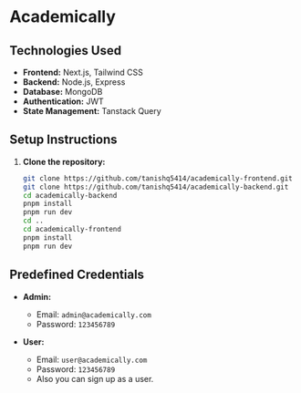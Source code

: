 # Academically

## Technologies Used

- **Frontend:** Next.js, Tailwind CSS
- **Backend:** Node.js, Express
- **Database:** MongoDB
- **Authentication:** JWT
- **State Management:** Tanstack Query

## Setup Instructions

1. **Clone the repository:**
   ```bash
   git clone https://github.com/tanishq5414/academically-frontend.git
   git clone https://github.com/tanishq5414/academically-backend.git
   cd academically-backend
   pnpm install
   pnpm run dev
   cd ..
   cd academically-frontend
   pnpm install
   pnpm run dev

## Predefined Credentials

- **Admin:**
  - Email: `admin@academically.com`
  - Password: `123456789`

- **User:**
  - Email: `user@academically.com`
  - Password: `123456789`
  - Also you can sign up as a user.
